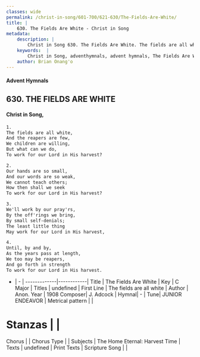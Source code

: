 ```yaml
---
classes: wide
permalink: /christ-in-song/601-700/621-630/The-Fields-Are-White/
title: |
    630. The Fields Are White - Christ in Song
metadata:
    description: |
        Christ in Song 630. The Fields Are White. The fields are all white, And the reapers are few, We children are willing, But what can we do, To work for our Lord in His harvest?
    keywords:  |
        Christ in Song, adventhymnals, advent hymnals, The Fields Are White, The fields are all white. 
    author: Brian Onang'o
---
```


#### Advent Hymnals
## 630. THE FIELDS ARE WHITE
####  Christ in Song,

```txt
1.
The fields are all white,
And the reapers are few,
We children are willing,
But what can we do,
To work for our Lord in His harvest?

2.
Our hands are so small,
And our words are so weak,
We cannot teach others;
How then shall we seek
To work for our Lord in His harvest?

3.
We'll work by our pray'rs,
By the off'rings we bring,
By small self-denials;
The least little thing
May work for our Lord in His harvest,

4.
Until, by and by,
As the years pass at length,
We too may be reapers,
And go forth in strength
To work for our Lord in His harvest.

```

- |   -  |
-------------|------------|
Title | The Fields Are White |
Key | C Major |
Titles | undefined |
First Line | The fields are all white |
Author | Anon.
Year | 1908
Composer| J. Adcock |
Hymnal|  - |
Tune| JUNIOR ENDEAVOR |
Metrical pattern | |
# Stanzas |  |
Chorus |  |
Chorus Type |  |
Subjects | The Home Eternal: Harvest Time |
Texts | undefined |
Print Texts | 
Scripture Song |  |
    
